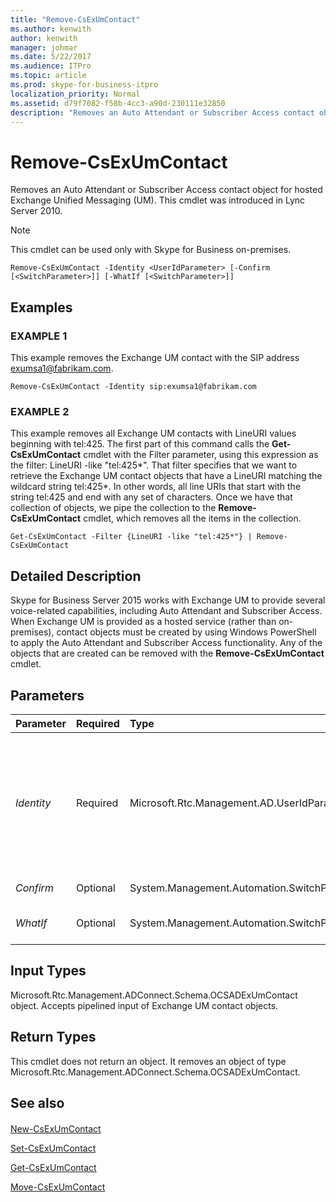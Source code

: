 ```yaml
---
title: "Remove-CsExUmContact"
ms.author: kenwith
author: kenwith
manager: johmar
ms.date: 5/22/2017
ms.audience: ITPro
ms.topic: article
ms.prod: skype-for-business-itpro
localization_priority: Normal
ms.assetid: d79f7082-f58b-4cc3-a90d-230111e32850
description: "Removes an Auto Attendant or Subscriber Access contact object for hosted Exchange Unified Messaging (UM). This cmdlet was introduced in Lync Server 2010."
---
```


# Remove-CsExUmContact
 
Removes an Auto Attendant or Subscriber Access contact object for hosted Exchange Unified Messaging (UM). This cmdlet was introduced in Lync Server 2010.
  
> [!NOTE]
> This cmdlet can be used only with Skype for Business on-premises. 
  
```
Remove-CsExUmContact -Identity <UserIdParameter> [-Confirm [<SwitchParameter>]] [-WhatIf [<SwitchParameter>]]

```

## Examples

### EXAMPLE 1

This example removes the Exchange UM contact with the SIP address exumsa1@fabrikam.com. 
  
```
Remove-CsExUmContact -Identity sip:exumsa1@fabrikam.com
```

### EXAMPLE 2

This example removes all Exchange UM contacts with LineURI values beginning with tel:425. The first part of this command calls the **Get-CsExUmContact** cmdlet with the Filter parameter, using this expression as the filter: LineURI -like "tel:425*". That filter specifies that we want to retrieve the Exchange UM contact objects that have a LineURI matching the wildcard string tel:425*. In other words, all line URIs that start with the string tel:425 and end with any set of characters. Once we have that collection of objects, we pipe the collection to the **Remove-CsExUmContact** cmdlet, which removes all the items in the collection.
  
```
Get-CsExUmContact -Filter {LineURI -like "tel:425*"} | Remove-CsExUmContact
```

## Detailed Description

Skype for Business Server 2015 works with Exchange UM to provide several voice-related capabilities, including Auto Attendant and Subscriber Access. When Exchange UM is provided as a hosted service (rather than on-premises), contact objects must be created by using Windows PowerShell to apply the Auto Attendant and Subscriber Access functionality. Any of the objects that are created can be removed with the **Remove-CsExUmContact** cmdlet.
  
## Parameters

|**Parameter**|**Required**|**Type**|**Description**|
|:-----|:-----|:-----|:-----|
| _Identity_ <br/> |Required  <br/> |Microsoft.Rtc.Management.AD.UserIdParameter  <br/> |The unique identifier of the contact object you want to remove. Contact identities can be specified using one of four formats: 1) The contact's SIP address; 2) the contact's user principal name (UPN); 3) the contact's domain name and logon name, in the form domain\logon (for example, litwareinc\exum1); and, 4) the contact's Active Directory display name (for example, Team Auto Attendant).  <br/> Full data type: Microsoft.Rtc.Management.AD.UserIdParameter  <br/> |
| _Confirm_ <br/> |Optional  <br/> |System.Management.Automation.SwitchParameter  <br/> |Prompts you for confirmation before executing the command.  <br/> |
| _WhatIf_ <br/> |Optional  <br/> |System.Management.Automation.SwitchParameter  <br/> |Describes what would happen if you executed the command without actually executing the command.  <br/> |
   
## Input Types

Microsoft.Rtc.Management.ADConnect.Schema.OCSADExUmContact object. Accepts pipelined input of Exchange UM contact objects.
  
## Return Types

This cmdlet does not return an object. It removes an object of type Microsoft.Rtc.Management.ADConnect.Schema.OCSADExUmContact.
  
## See also

#### 

[New-CsExUmContact](new-csexumcontact.md)
  
[Set-CsExUmContact](set-csexumcontact.md)
  
[Get-CsExUmContact](get-csexumcontact.md)
  
[Move-CsExUmContact](move-csexumcontact.md)

